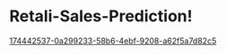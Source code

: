 # Retali-Sales-Prediction!

[174442537-0a299233-58b6-4ebf-9208-a62f5a7d82c5](https://user-images.githubusercontent.com/112894345/206217576-f1863382-c17e-46be-8320-759bc0b63094.png)
